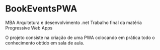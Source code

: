 # BookEventsPWA
MBA Arquitetura e desenvolvimento .net
Trabalho final da matéria Progressive Web Apps

O projeto consiste na criação de uma PWA colocando em prática todo o conhecimento obtido em sala de aula.
